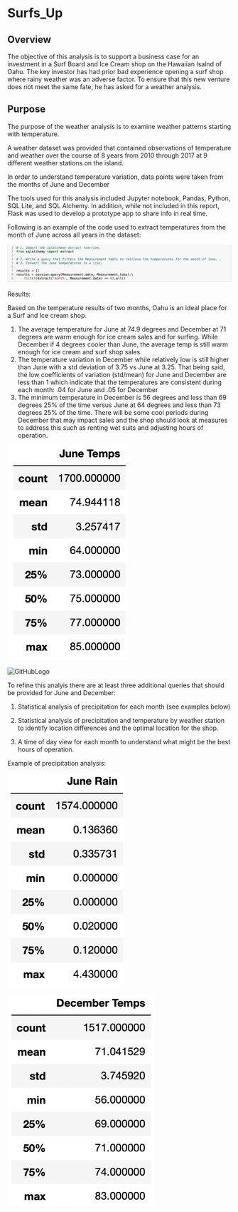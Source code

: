 # Surfs_Up

## Overview

The objective of this analysis is to support a business case for an investment in a Surf Board and Ice Cream shop on the Hawaiian Isalnd of Oahu.  The key investor has had prior bad experience opening a surf shop where rainy weather was an adverse factor.  To ensure that this new venture does not meet the same fate, he has asked for a weather analysis.


## Purpose

The purpose of the weather analysis is to examine weather patterns starting with temperature.  

A weather dataset was provided that contained observations of temperature and weather over the course of 8 years from 2010 through 2017 at 9 different weather stations on the island.


In order to understand temperature variation, data points were taken from the months of June and December 

The tools used for this analysis included Jupyter notebook, Pandas, Python, SQL Lite, and SQL Alchemy.  In addition, while not included in this report, Flask was used to develop a prototype app to share info in real time.  

Following is an example of the code used to extract temperatures from the month of June across all years in the dataset:

  ![GitHubLogo](https://github.com/rciminera/Surfs_Up/blob/main/extract_code.png)




Results:

Based on the temperature results of two months, Oahu is an ideal place for a Surf and Ice cream shop.  

1. The average temperature for June at 74.9 degrees and December at 71 degrees are warm enough for ice cream sales and for surfing. While December if 4 degrees cooler than June, the average temp is still warm enough for ice cream and surf shop sales.
2. The temperature variation in December while relatively low is still higher than June with a std deviation of 3.75 vs June at 3.25.  That being said, the low coefficients of variation (std/mean) for June and December are less than 1 which indicate that the temperatures are consistent during each month:  .04 for June and .05 for December
3. The minimum temperature in December is 56 degrees and less than 69 degrees 25% of the time versus June at 64 degrees and less than 73 degrees 25% of the time.  There will be some cool periods during December that may impact sales and the shop should look at measures to address this such as renting wet suits and adjusting hours of operation.

  ![GitHubLogo](https://github.com/rciminera/Surfs_Up/blob/main/June_temp_stats.png) 
  
  ![GitHubLogo](thttps://github.com/rciminera/Surfs_Up/blob/main/Dec_temp_stats.png)


To refine this analyis there are at least three additional queries that should be provided for June and December:

1. Statistical analysis of precipitation for each month (see examples below)

2. Statistical analysis of precipitation and temperature by weather station to identify location differences and the optimal location for the shop.

3. A time of day view for each month to understand what might be the best hours of operation.

Example of precipitation analysis:

  ![GitHubLogo](https://github.com/rciminera/Surfs_Up/blob/main/June_rain.png) 
  
  ![GitHubLogo](https://github.com/rciminera/Surfs_Up/blob/main/Dec_rain.png)